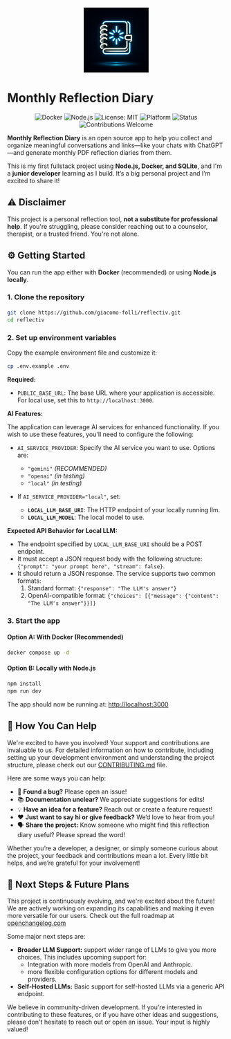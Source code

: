 <p align="center">
   <img width="150px" src="https://raw.githubusercontent.com/giacomo-folli/reflectiv/refs/heads/main/static/generated-icon.png" />
</p>

# Monthly Reflection Diary

<p align="center">
  <img src="https://img.shields.io/badge/docker-ready-blue?logo=docker" alt="Docker" />
  <img src="https://img.shields.io/badge/node.js-18.x-brightgreen?logo=node.js" alt="Node.js" />
  <img src="https://img.shields.io/badge/license-MIT-yellow.svg" alt="License: MIT" />
  <img src="https://img.shields.io/badge/platform-docker%20%7C%20node.js-lightgrey" alt="Platform" />
  <img src="https://img.shields.io/badge/status-beta-orange" alt="Status" />
  <img src="https://img.shields.io/badge/contributions-welcome-brightgreen" alt="Contributions Welcome" />
</p>


**Monthly Reflection Diary** is an open source app to help you collect and organize meaningful conversations and links—like your chats with ChatGPT—and generate monthly PDF reflection diaries from them.

This is my first fullstack project using **Node.js, Docker, and SQLite**, and I'm a **junior developer** learning as I build. It’s a big personal project and I’m excited to share it!

## ⚠️ Disclaimer

This project is a personal reflection tool, **not a substitute for professional help**. If you're struggling, please consider reaching out to a counselor, therapist, or a trusted friend. You're not alone.

## ⚙️ Getting Started

You can run the app either with **Docker** (recommended) or using **Node.js locally**.

### 1. Clone the repository

```bash
git clone https://github.com/giacomo-folli/reflectiv.git
cd reflectiv
```

### 2. Set up environment variables

Copy the example environment file and customize it:

```bash
cp .env.example .env
```

**Required:**

- `PUBLIC_BASE_URL`: The base URL where your application is accessible. For local use, set this to `http://localhost:3000`.

**AI Features:**

The application can leverage AI services for enhanced functionality. If you wish to use these features, you'll need to configure the following:

- `AI_SERVICE_PROVIDER`: Specify the AI service you want to use. Options are:
    - `"gemini"` *(RECOMMENDED)*
    - `"openai"` *(in testing)*
    - `"local"` *(in testing)*
    <!-- - `"claude"` -->

- If `AI_SERVICE_PROVIDER="local"`, set:
    - **`LOCAL_LLM_BASE_URI`**: The HTTP endpoint of your locally running llm.
    - **`LOCAL_LLM_MODEL`**: The local model to use.

**Expected API Behavior for Local LLM:**
- The endpoint specified by `LOCAL_LLM_BASE_URI` should be a POST endpoint.
- It must accept a JSON request body with the following structure: `{"prompt": "your prompt here", "stream": false}`.
- It should return a JSON response. The service supports two common formats:
    1.  Standard format: `{"response": "The LLM's answer"}`
    2.  OpenAI-compatible format: `{"choices": [{"message": {"content": "The LLM's answer"}}]}`

### 3. Start the app

#### Option A: With Docker (Recommended)

```bash
docker compose up -d
```

#### Option B: Locally with Node.js

```bash
npm install
npm run dev
```

The app should now be running at: [http://localhost:3000](http://localhost:3000)

## 🙏 How You Can Help

We're excited to have you involved! Your support and contributions are invaluable to us. For detailed information on how to contribute, including setting up your development environment and understanding the project structure, please check out our [CONTRIBUTING.md](CONTRIBUTING.md) file.

Here are some ways you can help:
- 🐛 **Found a bug?** Please open an issue!
- 📚 **Documentation unclear?** We appreciate suggestions for edits!
- 💡 **Have an idea for a feature?** Reach out or create a feature request!
- ❤️ **Just want to say hi or give feedback?** We’d love to hear from you!
- 🗣️ **Share the project:** Know someone who might find this reflection diary useful? Please spread the word!

Whether you’re a developer, a designer, or simply someone curious about the project, your feedback and contributions mean a lot. Every little bit helps, and we’re grateful for your involvement!

## 🚀 Next Steps & Future Plans

This project is continuously evolving, and we're excited about the future! We are actively working on expanding its capabilities and making it even more versatile for our users. Check out the full roadmap at [openchangelog.com](https://reflectiv.openchangelog.com)

Some major next steps are:

-   **Broader LLM Support:** support wider range of LLMs to give you more choices. This includes upcoming support for:
    -   Integration with more models from OpenAI and Anthropic.
    -   more flexible configuration options for different models and providers.
-   **Self-Hosted LLMs:** Basic support for self-hosted LLMs via a generic API endpoint.

We believe in community-driven development. If you're interested in contributing to these features, or if you have other ideas and suggestions, please don't hesitate to reach out or open an issue. Your input is highly valued!
